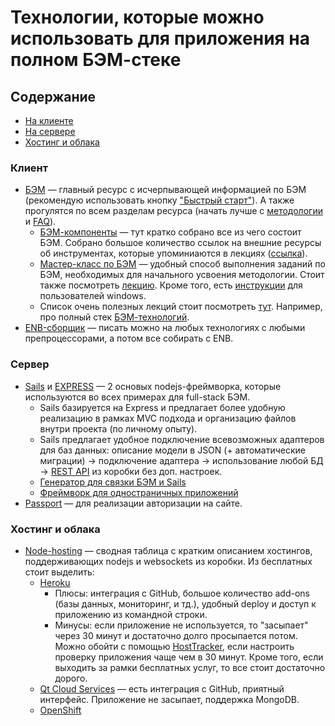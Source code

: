 # Технологии, которые можно использовать для приложения на полном БЭМ-стеке

## Содержание

* [На клиенте](#frontend)
* [На сервере](#backend)
* [Хостинг и облака](#hosting)

<a name="frontend"></a>
### Клиент

* [БЭМ](https://ru.bem.info/) — главный ресурс с исчерпывающей информацией по БЭМ (рекомендую использовать кнопку ["Быстрый старт"](https://ru.bem.info/tutorials/quick-start-static)). А также прогулятся по всем разделам ресурса (начать лучше с [методологии](https://ru.bem.info/method/) и [FAQ](https://ru.bem.info/faq/)).
  * [БЭМ-компоненты](https://github.com/bem/bem-components/blob/v2.3.0/README.ru.md) — тут кратко собрано все из чего состоит БЭМ. Собрано большое количество ссылок на внешние ресурсы об инструментах, которые упоминиаются в лекциях ([ссылка](https://github.com/bem/bem-components/blob/v2.3.0/README.ru.md#Инструменты)).
  * [Мастер-класс по БЭМ](https://github.com/yuriMalakhov/do-it-yourself-workshop) — удобный способ выполнения заданий по БЭМ, необходимых для начального усвоения методологии. Стоит также посмотреть [лекцию](https://events.yandex.ru/lib/talks/2185/). Кроме того, есть [инструкции](https://github.com/dab/bemup-workshop-vagrant/blob/master/README.ru.md) для пользователей windows.
  * Список очень полезных лекций стоит посмотреть [тут](https://events.yandex.ru/lib/talks/?audience=frontenderyi&tech=bem). Например, про полный стек [БЭМ-технологий](https://events.yandex.ru/lib/talks/1922/).
* [ENB-сборщик](https://ru.bem.info/tools/bem/enb-bem/) — писать можно на любых технологиях с любыми препроцессорами, а потом все собирать с ENB.

<a name="backend"></a>
### Сервер

* [Sails](http://sailsjs.org/) и [EXPRESS](http://expressjs.com/) — 2 основых nodejs-фреймворка, которые используются во всех примерах для full-stack БЭМ.
  * Sails базируется на Express и предлагает более удобную реализацию в рамках MVC подхода и организацию файлов внутри проекта (по личному опыту).
  * Sails предлагает удобное подключение всевозможных адаптеров для баз данных:
    описание модели в JSON (+ автоматические миграции)
      -> подключение адаптера
      -> использование любой БД
      -> [REST API](http://sailsjs.org/documentation/reference/blueprint-api?q=blueprint-routes) из коробки без доп. настроек.
  * [Генератор для связки БЭМ и Sails](https://ru.bem.info/built-with-b/#sails-bem-project-stub)
  * [Фреймворк для одностраничных приложений](https://ru.bem.info/built-with-b/#bnsf)
* [Passport](http://passportjs.org/) — для  реализации авторизации на сайте.

<a name="hosting"></a>
### Хостинг и облака

* [Node-hosting](https://github.com/nodejs/node-v0.x-archive/wiki/Node-Hosting) — сводная таблица с кратким описанием хостингов, поддерживающих nodejs и websockets из коробки. Из бесплатных стоит выделить:
  * [Heroku](http://heroku.com/)
    * Плюсы: интеграция с GitHub, большое количество add-ons (базы данных, мониторинг, и тд.), удобный deploy и доступ к приложению из командной строки.
    * Минусы: если приложение не используется, то "засыпает" через 30 минут и достаточно долго просыпается потом. Можно обойти с помощью [HostTracker](http://www.host-tracker.com/), если настроить проверку приложения чаще чем в 30 минут. Кроме того, если выходить за рамки бесплатных услуг, то все стоит достаточно дорого.
  * [Qt Cloud Services](http://qtcloudservices.com/) — есть интеграция с GitHub, приятный интерфейс. Приложение не засыпает, поддержка MongoDB.
  * [OpenShift](https://www.openshift.com/)
